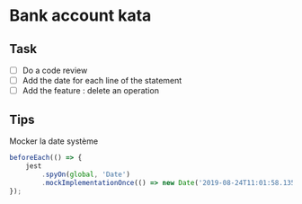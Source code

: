 # Bank account kata

## Task

- [ ] Do a code review
- [ ] Add the date for each line of the statement
- [ ] Add the feature : delete an operation

## Tips

Mocker la date système 
```Typescript
beforeEach(() => {
    jest
        .spyOn(global, 'Date')
        .mockImplementationOnce(() => new Date('2019-08-24T11:01:58.135Z'));
});
```
